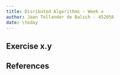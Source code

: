```yaml
---
title: Disributed Algorithms - Week x
author: Jaan Tollander de Balsch - 452056
date: \today
---
```

## Exercise x.y

## References
